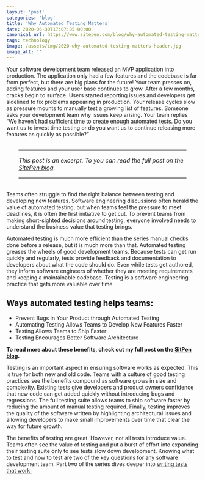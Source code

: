 ```yaml
---
layout: 'post'
categories: 'blog'
title: 'Why Automated Testing Matters'
date: 2020-06-30T17:07:05+00:00
canonical_url: https://www.sitepen.com/blog/why-automated-testing-matters/
tags: technology
image: /assets/img/2020-why-automated-testing-matters-header.jpg
image_alt: ''
---
```


Your software development team released an MVP application into production. The application only had a few features and the codebase is far from perfect, but there are big plans for the future! Your team presses on, adding features and your user base continues to grow. After a few months, cracks begin to surface. Users started reporting issues and developers get sidelined to fix problems appearing in production. Your release cycles slow as pressure mounts to manually test a growing list of features. Someone asks your development team why issues keep arising. Your team replies “We haven’t had sufficient time to create enough automated tests. Do you want us to invest time testing or do you want us to continue releasing more features as quickly as possible?”

<aside style="padding: 16px 0;font-size: 1.1em;border-top: medium double #333;border-bottom: medium double #333;margin: 32px;font-style: italic;">
    This post is an excerpt. To you can read the full post on the <a href="https://www.sitepen.com/blog/why-automated-testing-matters/">SitePen blog</a>.
</aside>

Teams often struggle to find the right balance between testing and developing new features. Software engineering discussions often herald the value of automated testing, but when teams feel the pressure to meet deadlines, it is often the first initiative to get cut. To prevent teams from making short-sighted decisions around testing, everyone involved needs to understand the business value that testing brings.

Automated testing is much more efficient than the series manual checks done before a release, but it is much more than that. Automated testing greases the wheels of good development teams. Because tests can get run quickly and regularly, tests provide feedback and documentation to developers about what the code should do. Even while tests get authored, they inform software engineers of whether they are meeting requirements and keeping a maintainable codebase. Testing is a software engineering practice that gets more valuable over time.

## Ways automated testing helps teams:

- Prevent Bugs in Your Product through Automated Testing
- Automating Testing Allows Teams to Develop New Features Faster
- Testing Allows Teams to Ship Faster
- Testing Encourages Better Software Architecture

**To read more about these benefits, check out my full post on the <a rel="syndication" class="u-syndication" href="https://www.sitepen.com/blog/why-automated-testing-matters/">SitPen blog</a>.**

Testing is an important aspect in ensuring software works as expected. This is true for both new and old code. Teams with a culture of good testing practices see the benefits compound as software grows in size and complexity. Existing tests give developers and product owners confidence that new code can get added quickly without introducing bugs and regressions. The full testing suite allows teams to ship software faster by reducing the amount of manual testing required. Finally, testing improves the quality of the software written by highlighting architectural issues and allowing developers to make small improvements over time that clear the way for future growth.

The benefits of testing are great. However, not all tests introduce value. Teams often see the value of testing and put a burst of effort into expanding their testing suite only to see tests slow down development. Knowing what to test and how to test are two of the key questions for any software development team. Part two of the series dives deeper into [writing tests that work.](https://www.sitepen.com/blog/writing-tests-that-work/)
